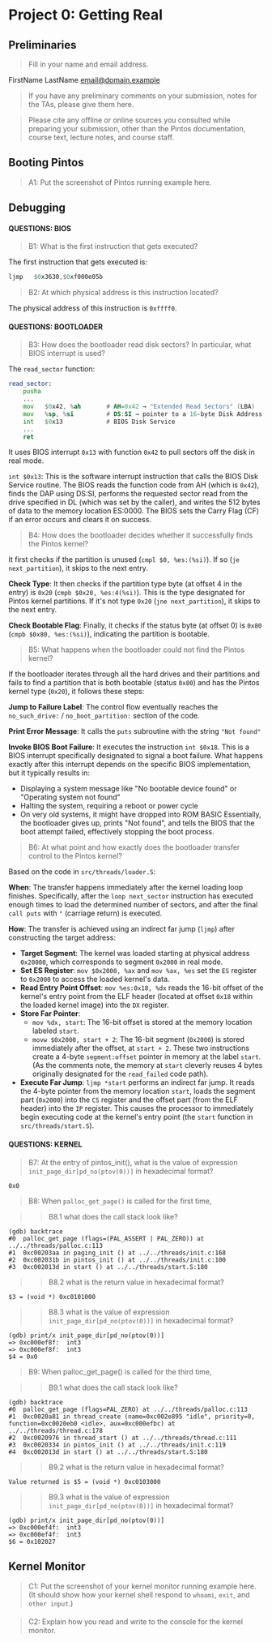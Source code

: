 # Project 0: Getting Real

## Preliminaries

>Fill in your name and email address.

FirstName LastName <email@domain.example>

>If you have any preliminary comments on your submission, notes for the TAs, please give them here.



>Please cite any offline or online sources you consulted while preparing your submission, other than the Pintos documentation, course text, lecture notes, and course staff.



## Booting Pintos

>A1: Put the screenshot of Pintos running example here.



## Debugging

#### QUESTIONS: BIOS 

>B1: What is the first instruction that gets executed?

The first instruction that gets executed is:
```asm
ljmp   $0x3630,$0xf000e05b
```

>B2: At which physical address is this instruction located?

The physical address of this instruction is `0xffff0`.


#### QUESTIONS: BOOTLOADER

>B3: How does the bootloader read disk sectors? In particular, what BIOS interrupt is used?

The `read_sector` function:
```asm
read_sector:
    pusha
    ...
    mov   $0x42, %ah       # AH=0x42 → "Extended Read Sectors" (LBA)
    mov   %sp, %si         # DS:SI → pointer to a 16‑byte Disk Address Packet
    int   $0x13            # BIOS Disk Service
    ...
    ret
```
It uses BIOS interrupt `0x13` with function `0x42` to pull sectors off the disk in real mode.

`int $0x13`: This is the software interrupt instruction that calls the BIOS Disk Service routine. The BIOS reads the function code from AH (which is `0x42`), finds the DAP using DS:SI, performs the requested sector read from the drive specified in DL (which was set by the caller), and writes the 512 bytes of data to the memory location ES:0000. The BIOS sets the Carry Flag (CF) if an error occurs and clears it on success.

>B4: How does the bootloader decides whether it successfully finds the Pintos kernel?

It first checks if the partition is unused (`cmpl $0, %es:(%si)`). If so (`je next_partition`), it skips to the next entry.

**Check Type**: It then checks if the partition type byte (at offset 4 in the entry) is `0x20` (`cmpb $0x20, %es:4(%si)`). This is the type designated for Pintos kernel partitions. If it's not type `0x20` (`jne next_partition`), it skips to the next entry.

**Check Bootable Flag**: Finally, it checks if the status byte (at offset 0) is `0x80` (`cmpb $0x80, %es:(%si)`), indicating the partition is bootable.

>B5: What happens when the bootloader could not find the Pintos kernel?

If the bootloader iterates through all the hard drives and their partitions and fails to find a partition that is both bootable (status `0x80`) and has the Pintos kernel type (`0x20`), it follows these steps:

**Jump to Failure Label**: The control flow eventually reaches the `no_such_drive:` / `no_boot_partition:` section of the code.

**Print Error Message**: It calls the `puts` subroutine with the string `"Not found"`

**Invoke BIOS Boot Failure**: It executes the instruction `int $0x18`. This is a BIOS interrupt specifically designated to signal a boot failure. What happens exactly after this interrupt depends on the specific BIOS implementation, but it typically results in:
* Displaying a system message like "No bootable device found" or "Operating system not found"
* Halting the system, requiring a reboot or power cycle
* On very old systems, it might have dropped into ROM BASIC
Essentially, the bootloader gives up, prints "Not found", and tells the BIOS that the boot attempt failed, effectively stopping the boot process.

>B6: At what point and how exactly does the bootloader transfer control to the Pintos kernel?

Based on the code in `src/threads/loader.S`:

**When**: The transfer happens immediately after the kernel loading loop finishes. Specifically, after the `loop next_sector` instruction has executed enough times to load the determined number of sectors, and after the final `call puts` with `"` (carriage return) is executed.

**How**: The transfer is achieved using an indirect far jump (`ljmp`) after constructing the target address:
* **Target Segment**: The kernel was loaded starting at physical address `0x20000`, which corresponds to segment `0x2000` in real mode.
* **Set ES Register**: `mov $0x2000, %ax` and `mov %ax, %es` set the `ES` register to `0x2000` to access the loaded kernel's data.
* **Read Entry Point Offset**: `mov %es:0x18, %dx` reads the 16-bit offset of the kernel's entry point from the ELF header (located at offset `0x18` within the loaded kernel image) into the `DX` register.
* **Store Far Pointer**:
  * `mov %dx, start`: The 16-bit offset is stored at the memory location labeled `start`.
  * `movw $0x2000, start + 2`: The 16-bit segment (`0x2000`) is stored immediately after the offset, at `start + 2`. These two instructions create a 4-byte `segment:offset` pointer in memory at the label `start`. (As the comments note, the memory at `start` cleverly reuses 4 bytes originally designated for the `read_failed` code path).
* **Execute Far Jump**: `ljmp *start` performs an indirect far jump. It reads the 4-byte pointer from the memory location `start`, loads the segment part (`0x2000`) into the `CS` register and the offset part (from the ELF header) into the `IP` register. This causes the processor to immediately begin executing code at the kernel's entry point (the `start` function in `src/threads/start.S`).

#### QUESTIONS: KERNEL

>B7: At the entry of pintos_init(), what is the value of expression `init_page_dir[pd_no(ptov(0))]` in hexadecimal format?

```
0x0
```

>B8: When `palloc_get_page()` is called for the first time,

>> B8.1 what does the call stack look like?
>>
```
(gdb) backtrace
#0  palloc_get_page (flags=(PAL_ASSERT | PAL_ZERO)) at ../../threads/palloc.c:113
#1  0xc00203aa in paging_init () at ../../threads/init.c:168
#2  0xc002031b in pintos_init () at ../../threads/init.c:100
#3  0xc002013d in start () at ../../threads/start.S:180
```

>> B8.2 what is the return value in hexadecimal format?
>>
```
$3 = (void *) 0xc0101000
```

>> B8.3 what is the value of expression `init_page_dir[pd_no(ptov(0))]` in hexadecimal format?
>>
```
(gdb) print/x init_page_dir[pd_no(ptov(0))]
=> 0xc000ef8f:  int3
=> 0xc000ef8f:  int3
$4 = 0x0
```


>B9: When palloc_get_page() is called for the third time,

>> B9.1 what does the call stack look like?
>>
```
(gdb) backtrace
#0  palloc_get_page (flags=PAL_ZERO) at ../../threads/palloc.c:113
#1  0xc0020a81 in thread_create (name=0xc002e895 "idle", priority=0, function=0xc0020eb0 <idle>, aux=0xc000efbc) at ../../threads/thread.c:178
#2  0xc0020976 in thread_start () at ../../threads/thread.c:111
#3  0xc0020334 in pintos_init () at ../../threads/init.c:119
#4  0xc002013d in start () at ../../threads/start.S:180
```

>> B9.2 what is the return value in hexadecimal format?
>>
```
Value returned is $5 = (void *) 0xc0103000
```

>> B9.3 what is the value of expression `init_page_dir[pd_no(ptov(0))]` in hexadecimal format?
>>
```
(gdb) print/x init_page_dir[pd_no(ptov(0))]
=> 0xc000ef4f:  int3
=> 0xc000ef4f:  int3
$6 = 0x102027
```


## Kernel Monitor

>C1: Put the screenshot of your kernel monitor running example here. (It should show how your kernel shell respond to `whoami`, `exit`, and `other input`.)

#### 

>C2: Explain how you read and write to the console for the kernel monitor.
